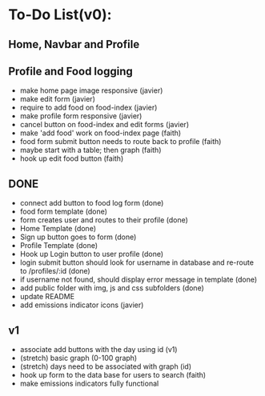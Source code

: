 # **To-Do List(v0):**
## Home, Navbar and Profile

## Profile and Food logging
- make home page image responsive (javier)
- make edit form (javier)
- require to add food on food-index (javier)
- make profile form responsive (javier)
- cancel button on food-index and edit forms (javier)
- make 'add food' work on food-index page (faith)
- food form submit button needs to route back to profile (faith)
- maybe start with a table; then graph (faith)
- hook up edit food button (faith)

## DONE
- connect add button to food log form (done)
- food form template (done)
- form creates user and routes to their profile (done)
- Home Template (done)
- Sign up button goes to form (done)
- Profile Template (done)
- Hook up Login button to user profile (done)
- login submit button should look for username in database and re-route to /profiles/:id (done)
- if username not found, should display error message in template (done)
- add public folder with img, js and css subfolders (done)
- update README
- add emissions indicator icons (javier)

## v1
- associate add buttons with the day using id (v1)
- (stretch) basic graph (0-100 graph)
- (stretch) days need to be associated with graph (id)
- hook up form to the data base for users to search (faith)
- make emissions indicators fully functional
